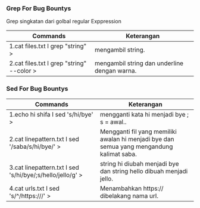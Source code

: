 ### Grep For Bug Bountys
Grep singkatan dari golbal regular Exppression

Commands | Keterangan
---------|-----------
1.cat files.txt I grep "string" > | mengambil string.
2.cat files.txt I grep "string" --color > | mengambil string dan underline dengan warna.


### Sed For Bug Bountys

Commands | Keterangan
---------|-----------
1.echo hi shifa I sed 's/hi/bye' > | mengganti kata hi menjadi bye ; s = awal..
2.cat linepattern.txt I sed '/saba/s/hi/bye/' > | Mengganti fil yang memiliki awalan hi menjadi bye dan semua yang mengandung kalimat saba. 
3.cat linepattern.txt I sed 's/hi/bye/;s/hello/jello/g' > | string hi diubah menjadi bye dan string hello dibuah menjadi jello.
4.cat urls.txt I sed 's/^/https:\/\//' > | Menambahkan https:// dibelakang nama url.


